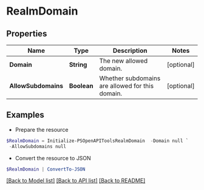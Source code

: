 # RealmDomain
## Properties

Name | Type | Description | Notes
------------ | ------------- | ------------- | -------------
**Domain** | **String** | The new allowed domain.  | [optional] 
**AllowSubdomains** | **Boolean** | Whether subdomains are allowed for this domain.  | [optional] 

## Examples

- Prepare the resource
```powershell
$RealmDomain = Initialize-PSOpenAPIToolsRealmDomain  -Domain null `
 -AllowSubdomains null
```

- Convert the resource to JSON
```powershell
$RealmDomain | ConvertTo-JSON
```

[[Back to Model list]](../README.md#documentation-for-models) [[Back to API list]](../README.md#documentation-for-api-endpoints) [[Back to README]](../README.md)

